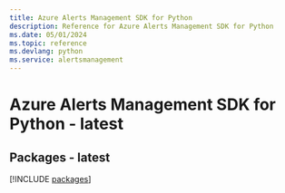```yaml
---
title: Azure Alerts Management SDK for Python
description: Reference for Azure Alerts Management SDK for Python
ms.date: 05/01/2024
ms.topic: reference
ms.devlang: python
ms.service: alertsmanagement
---
```

# Azure Alerts Management SDK for Python - latest
## Packages - latest
[!INCLUDE [packages](alerts-management-index.md)]